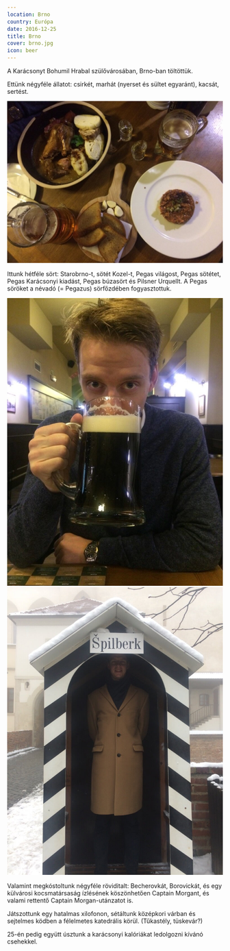 ```yaml
---
location: Brno
country: Európa
date: 2016-12-25
title: Brno
cover: brno.jpg
icon: beer
---
```


A Karácsonyt Bohumil Hrabal szülővárosában, Brno-ban töltöttük.

Ettünk négyféle állatot: csirkét, marhát (nyerset és sültet egyaránt), kacsát, sertést.

![vacsora rengeteg kajával](../../img/brno.jpg)

Ittunk hétféle sört: Starobrno-t, sötét Kozel-t, Pegas világost, Pegas sötétet, Pegas Karácsonyi kiadást, Pegas búzasört és Pilsner Urquellt. A Pegas söröket a névadó (= Pegazus) sörfőzdében fogyasztottuk.

![Samu egy literes korsó barnasörrel](../../img/sor.jpg)
![Samu a Brno-i várban](../../img/spilberk.jpg)

Valamint megkóstoltunk négyféle röviditalt: Becherovkát, Borovickát, és egy külvárosi kocsmatársaság ízlésének köszönhetően Captain Morgant, és valami rettentő Captain Morgan-utánzatot is.

Játszottunk egy hatalmas xilofonon, sétáltunk középkori várban és sejtelmes ködben a félelmetes katedrális körül. (Tűkastély, tüskevár?)

25-én pedig együtt úsztunk a karácsonyi kalóriákat ledolgozni kívánó csehekkel.
